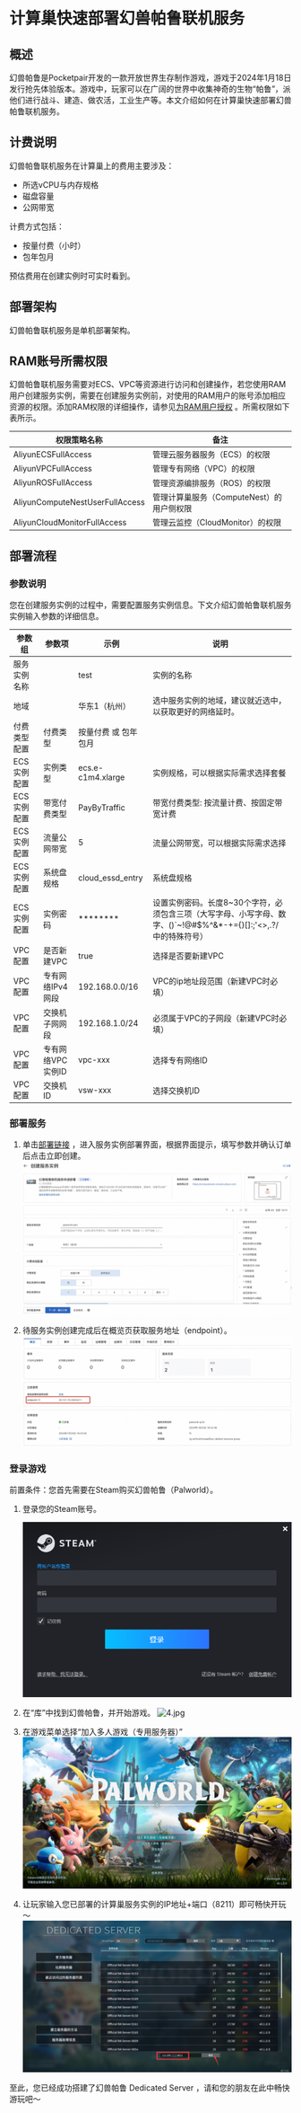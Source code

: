 # 计算巢快速部署幻兽帕鲁联机服务

## 概述

幻兽帕鲁是Pocketpair开发的一款开放世界生存制作游戏，游戏于2024年1月18日发行抢先体验版本。游戏中，玩家可以在广阔的世界中收集神奇的生物“帕鲁”，派他们进行战斗、建造、做农活，工业生产等。本文介绍如何在计算巢快速部署幻兽帕鲁联机服务。

## 计费说明

幻兽帕鲁联机服务在计算巢上的费用主要涉及：

- 所选vCPU与内存规格
- 磁盘容量
- 公网带宽

计费方式包括：

- 按量付费（小时）
- 包年包月

预估费用在创建实例时可实时看到。

## 部署架构

幻兽帕鲁联机服务是单机部署架构。

## RAM账号所需权限

幻兽帕鲁联机服务需要对ECS、VPC等资源进行访问和创建操作，若您使用RAM用户创建服务实例，需要在创建服务实例前，对使用的RAM用户的账号添加相应资源的权限。添加RAM权限的详细操作，请参见[为RAM用户授权](https://help.aliyun.com/document_detail/121945.html)
。所需权限如下表所示。

| 权限策略名称                          | 备注                         |
|---------------------------------|----------------------------|
| AliyunECSFullAccess             | 管理云服务器服务（ECS）的权限           |
| AliyunVPCFullAccess             | 管理专有网络（VPC）的权限             |
| AliyunROSFullAccess             | 管理资源编排服务（ROS）的权限           |
| AliyunComputeNestUserFullAccess | 管理计算巢服务（ComputeNest）的用户侧权限 |
| AliyunCloudMonitorFullAccess    | 管理云监控（CloudMonitor）的权限     |

## 部署流程

### 参数说明

您在创建服务实例的过程中，需要配置服务实例信息。下文介绍幻兽帕鲁联机服务实例输入参数的详细信息。

| 参数组     | 参数项         | 示例                | 说明                                                                        |
|---------|-------------|-------------------|---------------------------------------------------------------------------|
| 服务实例名称  |             | test              | 实例的名称                                                                     |
| 地域      |             | 华东1（杭州）           | 选中服务实例的地域，建议就近选中，以获取更好的网络延时。                                              |
| 付费类型配置  | 付费类型        | 按量付费 或 包年包月       |
| ECS实例配置 | 实例类型        | ecs.e-c1m4.xlarge | 实例规格，可以根据实际需求选择套餐                                                         |
| ECS实例配置 | 带宽付费类型      | PayByTraffic      | 带宽付费类型: 按流量计费、按固定带宽计费                                                     |
| ECS实例配置 | 流量公网带宽      | 5                 | 流量公网带宽，可以根据实际需求选择                                                         |
| ECS实例配置 | 系统盘规格       | cloud_essd_entry  | 系统盘规格                                                                     |
| ECS实例配置 | 实例密码        | ********          | 设置实例密码。长度8~30个字符，必须包含三项（大写字母、小写字母、数字、()`~!@#$%^&*-+={}[]:;'<>,.?/ 中的特殊符号） |
| VPC配置   | 是否新建VPC     | true              | 选择是否要新建VPC                                                                |
| VPC配置   | 专有网络IPv4网段  | 192.168.0.0/16    | VPC的ip地址段范围（新建VPC时必填）                                                     |
| VPC配置   | 交换机子网网段     | 192.168.1.0/24    | 必须属于VPC的子网段（新建VPC时必填）                                                     |
| VPC配置   | 专有网络VPC实例ID | vpc-xxx           | 选择专有网络ID                                                                  |
| VPC配置   | 交换机ID       | vsw-xxx           | 选择交换机ID                                                                   |

### 部署服务

1. 单击[部署链接](https://computenest.console.aliyun.com/service/instance/create/cn-hangzhou?type=user&ServiceId=service-f99b27842d464c02846f)
，进入服务实例部署界面，根据界面提示，填写参数并确认订单后点击立即创建。
![1.jpg](1.jpg)

2. 待服务实例创建完成后在概览页获取服务地址（endpoint）。
   ![2.jpg](2.jpg)

### 登录游戏

前置条件：您首先需要在Steam购买幻兽帕鲁（Palworld）。

1. 登录您的Steam账号。

   ![3.jpg](3.png)

2. 在“库”中找到幻兽帕鲁，并开始游戏。
   ![4.jpg](4.png)

3. 在游戏菜单选择“加入多人游戏（专用服务器）”
   ![5.jpg](5.png)

4. 让玩家输入您已部署的计算巢服务实例的IP地址+端口（8211）即可畅快开玩～
   ![6.jpg](6.png)

至此，您已经成功搭建了幻兽帕鲁 Dedicated Server ，请和您的朋友在此中畅快游玩吧～